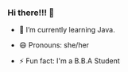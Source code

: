 ### Hi there!!! 👋
- 🌱 I’m currently learning Java.
- 😄 Pronouns: she/her

- ⚡ Fun fact: I'm a B.B.A Student
<!--
**vibha-sharma11/vibha-sharma11** is a ✨ _special_ ✨ repository because its `README.md` (this file) appears on your GitHub profile.

Here are some ideas to get you started:

- 🔭 I’m currently working on ...

- 👯 I’m looking to collaborate on ...
- 🤔 I’m looking for help with ...
- 💬 Ask me about ...
- 📫 How to reach me: ...


-->
